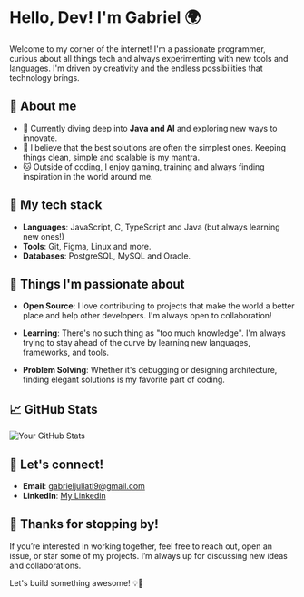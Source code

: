 # Hello, Dev! I'm Gabriel 🌍

Welcome to my corner of the internet! I'm a passionate programmer, curious about all things tech and always experimenting with new tools and languages. I'm driven by creativity and the endless possibilities that technology brings.

## 🌱 About me

- 🚀 Currently diving deep into **Java and AI** and exploring new ways to innovate.
- 🧠 I believe that the best solutions are often the simplest ones. Keeping things clean, simple and scalable is my mantra.
- 🐱 Outside of coding, I enjoy gaming, training and always finding inspiration in the world around me.

## 🚀 My tech stack

- **Languages**: JavaScript, C, TypeScript and Java (but always learning new ones!)
- **Tools**: Git, Figma, Linux and more.
- **Databases**: PostgreSQL, MySQL and Oracle.

## 🎯 Things I'm passionate about

- **Open Source**: I love contributing to projects that make the world a better place and help other developers. I'm always open to collaboration!

- **Learning**: There's no such thing as "too much knowledge". I'm always trying to stay ahead of the curve by learning new languages, frameworks, and tools.

- **Problem Solving**: Whether it's debugging or designing architecture, finding elegant solutions is my favorite part of coding.

## 📈 GitHub Stats

![Your GitHub Stats](https://github-readme-stats.vercel.app/api?username=GabrielJuliati&show_icons=true&count_private=true&hide_title=true&theme=radical)

## 💬 Let's connect!

- **Email**: [gabrieljuliati9@gmail.com](mailto:gabrieljuliati9@gmail.com)
- **LinkedIn**: [My Linkedin](https://www.linkedin.com/in/gabriel-juliati-b6aba22bb/)

## 🎉 Thanks for stopping by!

If you’re interested in working together, feel free to reach out, open an issue, or star some of my projects. I’m always up for discussing new ideas and collaborations.

Let's build something awesome! 💡🚀
